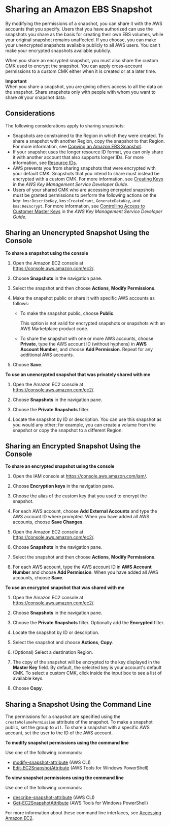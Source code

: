 # Sharing an Amazon EBS Snapshot<a name="ebs-modifying-snapshot-permissions"></a>

By modifying the permissions of a snapshot, you can share it with the AWS accounts that you specify\. Users that you have authorized can use the snapshots you share as the basis for creating their own EBS volumes, while your original snapshot remains unaffected\. If you choose, you can make your unencrypted snapshots available publicly to all AWS users\. You can't make your encrypted snapshots available publicly\. 

When you share an encrypted snapshot, you must also share the custom CMK used to encrypt the snapshot\. You can apply cross\-account permissions to a custom CMK either when it is created or at a later time\.

**Important**  
When you share a snapshot, you are giving others access to all the data on the snapshot\. Share snapshots only with people with whom you want to share *all* your snapshot data\.

## Considerations<a name="share-snapshot-considerations"></a>

The following considerations apply to sharing snapshots:
+ Snapshots are constrained to the Region in which they were created\. To share a snapshot with another Region, copy the snapshot to that Region\. For more information, see [Copying an Amazon EBS Snapshot](ebs-copy-snapshot.md)\.
+ If your snapshot uses the longer resource ID format, you can only share it with another account that also supports longer IDs\. For more information, see [Resource IDs](https://docs.aws.amazon.com/AWSEC2/latest/WindowsGuide/resource-ids.html)\.
+ AWS prevents you from sharing snapshots that were encrypted with your default CMK\. Snapshots that you intend to share must instead be encrypted with a custom CMK\. For more information, see [Creating Keys](https://docs.aws.amazon.com/kms/latest/developerguide/create-keys.html) in the *AWS Key Management Service Developer Guide*\.
+ Users of your shared CMK who are accessing encrypted snapshots must be granted permissions to perform the following actions on the key: `kms:DescribeKey`, `kms:CreateGrant`, `GenerateDataKey`, and `kms:ReEncrypt`\. For more information, see [Controlling Access to Customer Master Keys](https://docs.aws.amazon.com/kms/latest/developerguide/control-access.html) in the *AWS Key Management Service Developer Guide*\.

## Sharing an Unencrypted Snapshot Using the Console<a name="share-unencrypted-snapshot"></a>

**To share a snapshot using the console**

1. Open the Amazon EC2 console at [https://console\.aws\.amazon\.com/ec2/](https://console.aws.amazon.com/ec2/)\.

1. Choose **Snapshots** in the navigation pane\.

1. Select the snapshot and then choose **Actions**, **Modify Permissions**\.

1. Make the snapshot public or share it with specific AWS accounts as follows:
   + To make the snapshot public, choose **Public**\.

     This option is not valid for encrypted snapshots or snapshots with an AWS Marketplace product code\.
   + To share the snapshot with one or more AWS accounts, choose **Private**, type the AWS account ID \(without hyphens\) in **AWS Account Number**, and choose **Add Permission**\. Repeat for any additional AWS accounts\.

1. Choose **Save**\.

**To use an unencrypted snapshot that was privately shared with me**

1. Open the Amazon EC2 console at [https://console\.aws\.amazon\.com/ec2/](https://console.aws.amazon.com/ec2/)\.

1. Choose **Snapshots** in the navigation pane\.

1. Choose the **Private Snapshots** filter\.

1. Locate the snapshot by ID or description\. You can use this snapshot as you would any other; for example, you can create a volume from the snapshot or copy the snapshot to a different Region\.

## Sharing an Encrypted Snapshot Using the Console<a name="share-encrypted-snapshot"></a>

**To share an encrypted snapshot using the console**

1. Open the IAM console at [https://console\.aws\.amazon\.com/iam/](https://console.aws.amazon.com/iam/)\.

1. Choose **Encryption keys** in the navigation pane\.

1. Choose the alias of the custom key that you used to encrypt the snapshot\.

1. For each AWS account, choose **Add External Accounts** and type the AWS account ID where prompted\. When you have added all AWS accounts, choose **Save Changes**\.

1. Open the Amazon EC2 console at [https://console\.aws\.amazon\.com/ec2/](https://console.aws.amazon.com/ec2/)\.

1. Choose **Snapshots** in the navigation pane\.

1. Select the snapshot and then choose **Actions**, **Modify Permissions**\.

1. For each AWS account, type the AWS account ID in **AWS Account Number** and choose **Add Permission**\. When you have added all AWS accounts, choose **Save**\.

**To use an encrypted snapshot that was shared with me**

1. Open the Amazon EC2 console at [https://console\.aws\.amazon\.com/ec2/](https://console.aws.amazon.com/ec2/)\.

1. Choose **Snapshots** in the navigation pane\.

1. Choose the **Private Snapshots** filter\. Optionally add the **Encrypted** filter\.

1. Locate the snapshot by ID or description\.

1. Select the snapshot and choose **Actions**, **Copy**\.

1. \(Optional\) Select a destination Region\.

1. The copy of the snapshot will be encrypted to the key displayed in the **Master Key** field\. By default, the selected key is your account's default CMK\. To select a custom CMK, click inside the input box to see a list of available keys\.

1. Choose **Copy**\.

## Sharing a Snapshot Using the Command Line<a name="share-snapshot-cli"></a>

The permissions for a snapshot are specified using the `createVolumePermission` attribute of the snapshot\. To make a snapshot public, set the group to `all`\. To share a snapshot with a specific AWS account, set the user to the ID of the AWS account\.

**To modify snapshot permissions using the command line**

Use one of the following commands:
+ [modify\-snapshot\-attribute](https://docs.aws.amazon.com/cli/latest/reference/ec2/modify-snapshot-attribute.html) \(AWS CLI\)
+ [Edit\-EC2SnapshotAttribute](https://docs.aws.amazon.com/powershell/latest/reference/items/Edit-EC2SnapshotAttribute.html) \(AWS Tools for Windows PowerShell\)

**To view snapshot permissions using the command line**

Use one of the following commands:
+ [describe\-snapshot\-attribute](https://docs.aws.amazon.com/cli/latest/reference/ec2/describe-snapshot-attribute.html) \(AWS CLI\)
+ [Get\-EC2SnapshotAttribute](https://docs.aws.amazon.com/powershell/latest/reference/items/Get-EC2SnapshotAttribute.html) \(AWS Tools for Windows PowerShell\)

For more information about these command line interfaces, see [Accessing Amazon EC2](concepts.md#access-ec2)\.